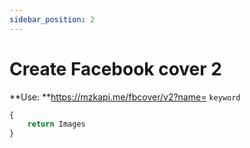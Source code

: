 ```yaml
---
sidebar_position: 2
---
```

# Create Facebook cover 2


**Use: **https://mzkapi.me/fbcover/v2?name= `keyword`

```jsx title="https://mzkapi.me/fbcover/v2?name=<name>&id=5&subname=Lục Phá Đá"
{
    return Images
}
```